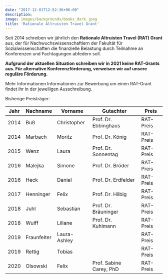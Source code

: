 ```yaml
---
date: "2017-12-01T12:52:36+06:00"
description: 
image: images/backgrounds/books_dark.jpeg
title: 'Rationale Altruisten Travel Grant'
---
```



Seit 2014 schreiben wir jährlich den **Rationale Altruisten Travel (RAT) Grant** aus, der für Nachwuchswissenschaftlern der Fakultät für Sozialwissenschaften die finanzielle Belastung durch Teilnahme an Konferenzen und Fachtagungen abfedern soll. 

**Aufgrund der aktuellen Situation schreiben wir in 2021 keine RAT-Grants aus. Für alternative Konferenzförderung, verweisen wir auf unsere reguläre Förderung.**

Mehr Informationen Informationen zur Bewerbung um einen RAT-Grant findet ihr in der jeweiligen Ausschreibung.

Bisherige Preisträger:

| Jahr | Nachname    | Vorname          | Gutachter                | Preis     |
|------|-------------|------------------|--------------------------|-----------|
| 2014 | Buß         | Christopher      | Prof. Dr. Ebbinghaus     | RAT-Preis |
| 2014 | Marbach     | Moritz           | Prof. Dr. König          | RAT-Preis |
| 2015 | Wenz        | Laura            | Prof. Dr. Sonnentag      | RAT-Preis |
| 2016 | Malejka     | Simone           | Prof. Dr. Bröder         | RAT-Preis |
| 2016 | Heck        | Daniel           | Prof. Dr. Erdfelder      | RAT-Preis |
| 2017 | Henninger   | Felix            | Prof. Dr. Hilbig         | RAT-Preis |
| 2018 | Juhl        | Sebastian        | Prof. Dr. Bräuninger     | RAT-Preis |
| 2018 | Wulff       | Liliane          | Prof. Dr. Kuhlmann       | RAT-Preis |
| 2019 | Fraunfelter | Laura-Ashley     |                          | RAT-Preis |
| 2019 | Rettig      | Tobias           |                          | RAT-Preis |
| 2020 | Olsowski    | Felix            | Prof. Sabine Carey, PhD  | RAT-Preis |